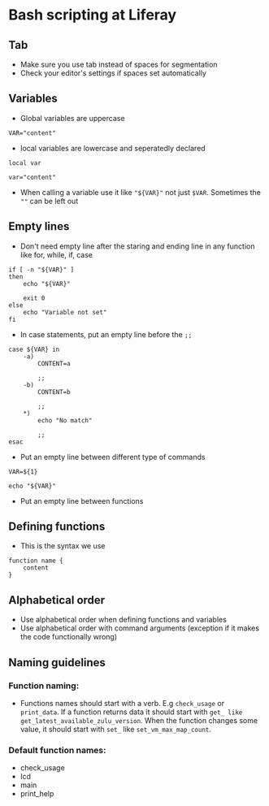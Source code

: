 # Bash scripting at Liferay


## Tab

- Make sure you use tab instead of spaces for segmentation
- Check your editor's settings if spaces set automatically

## Variables

- Global variables are uppercase 
```
VAR="content"
```
- local variables are lowercase and seperatedly declared
```
local var

var="content"
```
- When calling a variable use it like `"${VAR}"` not just `$VAR`. Sometimes the `""` can be left out

## Empty lines

- Don't need empty line after the staring and ending line in any function like for, while, if, case
```
if [ -n "${VAR}" ]
then
	echo "${VAR}"

	exit 0
else
	echo "Variable not set"
fi
```
- In case statements, put an empty line before the `;;`
```
case ${VAR} in
	-a)
		CONTENT=a

		;;
	-b)
		CONTENT=b

		;;
	*)
		echo "No match"

		;;
esac
```
- Put an empty line between different type of commands
```
VAR=${1}

echo "${VAR}"
```
- Put an empty line between functions

## Defining functions

- This is the syntax we use
```
function name {
	content
}
```

## Alphabetical order

- Use alphabetical order when defining functions and variables
- Use alphabetical order with command arguments (exception if it makes the code functionally wrong)

## Naming guidelines

### Function naming:
- Functions names should start with a verb. E.g `check_usage` or `print_data`. If a function returns data it should start with `get_ like` `get_latest_available_zulu_version`. When the function changes some value, it should start with `set_` like `set_vm_max_map_count`.

### Default function names:
- check_usage
- lcd
- main
- print_help